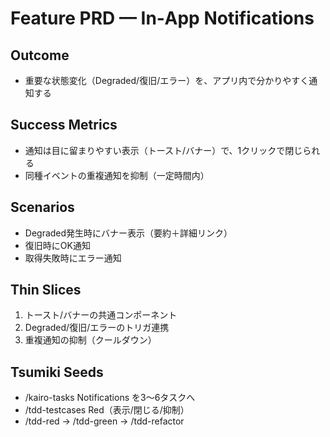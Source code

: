# Feature PRD — In‑App Notifications

## Outcome
- 重要な状態変化（Degraded/復旧/エラー）を、アプリ内で分かりやすく通知する

## Success Metrics
- 通知は目に留まりやすい表示（トースト/バナー）で、1クリックで閉じられる
- 同種イベントの重複通知を抑制（一定時間内）

## Scenarios
- Degraded発生時にバナー表示（要約＋詳細リンク）
- 復旧時にOK通知
- 取得失敗時にエラー通知

## Thin Slices
1) トースト/バナーの共通コンポーネント
2) Degraded/復旧/エラーのトリガ連携
3) 重複通知の抑制（クールダウン）

## Tsumiki Seeds
- /kairo-tasks Notifications を3〜6タスクへ
- /tdd-testcases Red（表示/閉じる/抑制）
- /tdd-red → /tdd-green → /tdd-refactor
